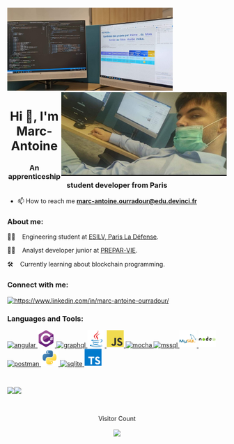 <img width=380 src="https://github.com/Marco75116/Marco75116/blob/main/275183306_1185729932169364_7023197068938126386_n.jpg"><img width=380 align="right" src="https://github.com/Marco75116/Marco75116/blob/main/275992719_513930650248986_4927791148599829921_n.jpg">
<!--   ![](https://github.com/Marco75116/Marco75116/blob/main/275992719_513930650248986_4927791148599829921_n.jpg) -->
<h1 align="center">Hi 👋, I'm Marc-Antoine</h1>
<h3 align="center">An apprenticeship student developer from Paris</h3>

- 📫 How to reach me **marc-antoine.ourradour@edu.devinci.fr**

<h3 align="left">About me:</h3>
<p align="left">
  
 👨‍🎓 &nbsp;&nbsp; Engineering student at [ESILV, Paris La Défense](https://www.esilv.fr/).
  
 👨‍💻 &nbsp;&nbsp; Analyst developer junior at [PREPAR-VIE](https://www.prepar-vie.fr/).
  
 🛠 &nbsp;&nbsp; Currently learning about blockchain programming.

<h3 align="left">Connect with me:</h3>
<p align="left">
<a href="https://linkedin.com/in/https://www.linkedin.com/in/marc-antoine-ourradour/" target="blank"><img align="center" src="https://raw.githubusercontent.com/rahuldkjain/github-profile-readme-generator/master/src/images/icons/Social/linked-in-alt.svg" alt="https://www.linkedin.com/in/marc-antoine-ourradour/" height="30" width="40" /></a>
</p>

<h3 align="left">Languages and Tools:</h3>
<p align="left"> <a href="https://angular.io" target="_blank" rel="noreferrer"> <img src="https://angular.io/assets/images/logos/angular/angular.svg" alt="angular" width="40" height="40"/> </a> <a href="https://www.w3schools.com/cs/" target="_blank" rel="noreferrer"> <img src="https://raw.githubusercontent.com/devicons/devicon/master/icons/csharp/csharp-original.svg" alt="csharp" width="40" height="40"/> </a> <a href="https://graphql.org" target="_blank" rel="noreferrer"> <img src="https://www.vectorlogo.zone/logos/graphql/graphql-icon.svg" alt="graphql" width="40" height="40"/> </a> <a href="https://www.java.com" target="_blank" rel="noreferrer"> <img src="https://raw.githubusercontent.com/devicons/devicon/master/icons/java/java-original.svg" alt="java" width="40" height="40"/> </a> <a href="https://developer.mozilla.org/en-US/docs/Web/JavaScript" target="_blank" rel="noreferrer"> <img src="https://raw.githubusercontent.com/devicons/devicon/master/icons/javascript/javascript-original.svg" alt="javascript" width="40" height="40"/> </a> <a href="https://mochajs.org" target="_blank" rel="noreferrer"> <img src="https://www.vectorlogo.zone/logos/mochajs/mochajs-icon.svg" alt="mocha" width="40" height="40"/> </a> <a href="https://www.microsoft.com/en-us/sql-server" target="_blank" rel="noreferrer"> <img src="https://www.svgrepo.com/show/303229/microsoft-sql-server-logo.svg" alt="mssql" width="40" height="40"/> </a> <a href="https://www.mysql.com/" target="_blank" rel="noreferrer"> <img src="https://raw.githubusercontent.com/devicons/devicon/master/icons/mysql/mysql-original-wordmark.svg" alt="mysql" width="40" height="40"/> </a> <a href="https://nodejs.org" target="_blank" rel="noreferrer"> <img src="https://raw.githubusercontent.com/devicons/devicon/master/icons/nodejs/nodejs-original-wordmark.svg" alt="nodejs" width="40" height="40"/> </a> <a href="https://postman.com" target="_blank" rel="noreferrer"> <img src="https://www.vectorlogo.zone/logos/getpostman/getpostman-icon.svg" alt="postman" width="40" height="40"/> </a> <a href="https://www.python.org" target="_blank" rel="noreferrer"> <img src="https://raw.githubusercontent.com/devicons/devicon/master/icons/python/python-original.svg" alt="python" width="40" height="40"/> </a> <a href="https://www.sqlite.org/" target="_blank" rel="noreferrer"> <img src="https://www.vectorlogo.zone/logos/sqlite/sqlite-icon.svg" alt="sqlite" width="40" height="40"/> </a> <a href="https://www.typescriptlang.org/" target="_blank" rel="noreferrer"> <img src="https://raw.githubusercontent.com/devicons/devicon/master/icons/typescript/typescript-original.svg" alt="typescript" width="40" height="40"/> </a> </p>
<br/>

 <img height="137.3px" src="https://github-readme-stats.vercel.app/api?username=Marco75116&hide_title=true&hide_border=true&show_icons=true&include_all_commits=true&count_private=true&line_height=21&text_color=000&icon_color=000&bg_color=0,ea6161,ffc64d,fffc4d,52fa5a&theme=graywhite" /><img height="137.3px" src="https://github-readme-stats.vercel.app/api/top-langs/?username=Marco75116&hide=html&hide_title=true&hide_border=true&layout=compact&langs_count=7&exclude_repo=comp426&text_color=000&icon_color=fff&bg_color=0,52fa5a,4dfcff,c64dff&theme=graywhite" /> 


<br/>
<p align="center"> 
  Visitor Count
  <br>
  <br>
  <img src="https://profile-counter.glitch.me/Marco75116/count.svg" />
</p>

